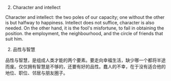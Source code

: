 2.  Character and intellect

Character and intellect: the two poles of our capacity; one without the other is but halfway to happiness. Intellect does not suffice, character is also needed. On the other hand, it is the fool's misfortune, to fail in obtaining the position. the employment, the neighbourhood, and the circle of friends that suit him.

2. 品性与智慧

品性与智慧，是组成人类才能的两个要素。要走向幸福生活，缺少哪一个都将半途而废。仅仅拥有智慧是不够的，还要有好的品性。蠢人的不幸，在于没有适合他的地位、职位、邻居与朋友圈子。